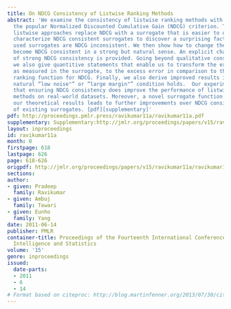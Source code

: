 ```yaml
---
title: On NDCG Consistency of Listwise Ranking Methods
abstract: 'We examine the consistency of listwise ranking methods with respect to
  the popular Normalized Discounted Cumulative Gain (NDCG) criterion. The most successful
  listwise approaches replace NDCG with a surrogate that is easier to optimize. We
  characterize NDCG consistent surrogates to discover a surprising fact: several commonly
  used surrogates are NDCG inconsistent. We then show how to change them so that they
  become NDCG consistent in a strong but natural sense. An explicit characterization
  of strong NDCG consistency is provided. Going beyond qualitative consistency considerations,
  we also give quantitive statements that enable us to transform the excess error,
  as measured in the surrogate, to the excess error in comparison to the Bayes optimal
  ranking function for NDCG. Finally, we also derive improved results if a certain
  natural “low noise"” or “large margin"” condition holds.  Our experiments demonstrate
  that ensuring NDCG consistency does improve the performance of listwise ranking
  methods on real-world datasets. Moreover, a novel surrogate function suggested by
  our theoretical results leads to further improvements over NDCG consistent versions
  of existing surrogates. [pdf][supplementary]'
pdf: http://proceedings.pmlr.press/ravikumar11a/ravikumar11a.pdf
supplementary: Supplementary:http://jmlr.org/proceedings/papers/v15/ravikumar11a/ravikumar11aSupple.pdf
layout: inproceedings
id: ravikumar11a
month: 0
firstpage: 618
lastpage: 626
page: 618-626
origpdf: http://jmlr.org/proceedings/papers/v15/ravikumar11a/ravikumar11a.pdf
sections: 
author:
- given: Pradeep
  family: Ravikumar
- given: Ambuj
  family: Tewari
- given: Eunho
  family: Yang
date: 2011-06-14
publisher: PMLR
container-title: Proceedings of the Fourteenth International Conference on Artificial
  Intelligence and Statistics
volume: '15'
genre: inproceedings
issued:
  date-parts:
  - 2011
  - 6
  - 14
# Format based on citeproc: http://blog.martinfenner.org/2013/07/30/citeproc-yaml-for-bibliographies/
---
```

